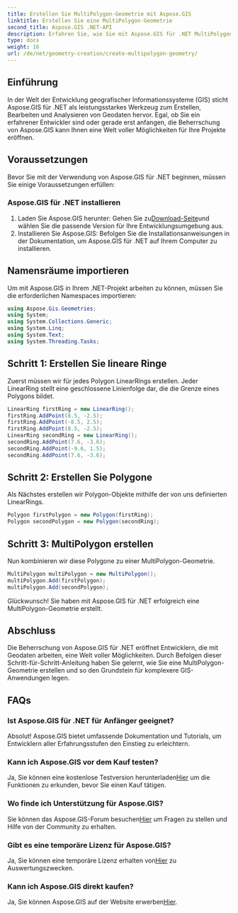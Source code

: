 ```yaml
---
title: Erstellen Sie MultiPolygon-Geometrie mit Aspose.GIS
linktitle: Erstellen Sie eine MultiPolygon-Geometrie
second_title: Aspose.GIS .NET-API
description: Erfahren Sie, wie Sie mit Aspose.GIS für .NET MultiPolygon-Geometrie erstellen. Schritt-für-Schritt-Anleitung für Anfänger. Kostenlose Testversion verfügbar.
type: docs
weight: 16
url: /de/net/geometry-creation/create-multipolygon-geometry/
---
```

## Einführung
In der Welt der Entwicklung geografischer Informationssysteme (GIS) sticht Aspose.GIS für .NET als leistungsstarkes Werkzeug zum Erstellen, Bearbeiten und Analysieren von Geodaten hervor. Egal, ob Sie ein erfahrener Entwickler sind oder gerade erst anfangen, die Beherrschung von Aspose.GIS kann Ihnen eine Welt voller Möglichkeiten für Ihre Projekte eröffnen.
## Voraussetzungen
Bevor Sie mit der Verwendung von Aspose.GIS für .NET beginnen, müssen Sie einige Voraussetzungen erfüllen:
### Aspose.GIS für .NET installieren
1.  Laden Sie Aspose.GIS herunter: Gehen Sie zu[Download-Seite](https://releases.aspose.com/gis/net/)und wählen Sie die passende Version für Ihre Entwicklungsumgebung aus.
2. Installieren Sie Aspose.GIS: Befolgen Sie die Installationsanweisungen in der Dokumentation, um Aspose.GIS für .NET auf Ihrem Computer zu installieren.

## Namensräume importieren
Um mit Aspose.GIS in Ihrem .NET-Projekt arbeiten zu können, müssen Sie die erforderlichen Namespaces importieren:
```csharp
using Aspose.Gis.Geometries;
using System;
using System.Collections.Generic;
using System.Linq;
using System.Text;
using System.Threading.Tasks;
```

## Schritt 1: Erstellen Sie lineare Ringe
Zuerst müssen wir für jedes Polygon LinearRings erstellen. Jeder LinearRing stellt eine geschlossene Linienfolge dar, die die Grenze eines Polygons bildet.
```csharp
LinearRing firstRing = new LinearRing();
firstRing.AddPoint(8.5, -2.5);
firstRing.AddPoint(-8.5, 2.5);
firstRing.AddPoint(8.5, -2.5);
LinearRing secondRing = new LinearRing();
secondRing.AddPoint(7.6, -3.6);
secondRing.AddPoint(-9.6, 1.5);
secondRing.AddPoint(7.6, -3.6);
```
## Schritt 2: Erstellen Sie Polygone
Als Nächstes erstellen wir Polygon-Objekte mithilfe der von uns definierten LinearRings.
```csharp
Polygon firstPolygon = new Polygon(firstRing);
Polygon secondPolygon = new Polygon(secondRing);
```
## Schritt 3: MultiPolygon erstellen
Nun kombinieren wir diese Polygone zu einer MultiPolygon-Geometrie.
```csharp
MultiPolygon multiPolygon = new MultiPolygon();
multiPolygon.Add(firstPolygon);
multiPolygon.Add(secondPolygon);
```
Glückwunsch! Sie haben mit Aspose.GIS für .NET erfolgreich eine MultiPolygon-Geometrie erstellt.

## Abschluss
Die Beherrschung von Aspose.GIS für .NET eröffnet Entwicklern, die mit Geodaten arbeiten, eine Welt voller Möglichkeiten. Durch Befolgen dieser Schritt-für-Schritt-Anleitung haben Sie gelernt, wie Sie eine MultiPolygon-Geometrie erstellen und so den Grundstein für komplexere GIS-Anwendungen legen.
## FAQs
### Ist Aspose.GIS für .NET für Anfänger geeignet?
Absolut! Aspose.GIS bietet umfassende Dokumentation und Tutorials, um Entwicklern aller Erfahrungsstufen den Einstieg zu erleichtern.
### Kann ich Aspose.GIS vor dem Kauf testen?
 Ja, Sie können eine kostenlose Testversion herunterladen[Hier](https://releases.aspose.com/) um die Funktionen zu erkunden, bevor Sie einen Kauf tätigen.
### Wo finde ich Unterstützung für Aspose.GIS?
 Sie können das Aspose.GIS-Forum besuchen[Hier](https://forum.aspose.com/c/gis/33) um Fragen zu stellen und Hilfe von der Community zu erhalten.
### Gibt es eine temporäre Lizenz für Aspose.GIS?
 Ja, Sie können eine temporäre Lizenz erhalten von[Hier](https://purchase.aspose.com/temporary-license/) zu Auswertungszwecken.
### Kann ich Aspose.GIS direkt kaufen?
 Ja, Sie können Aspose.GIS auf der Website erwerben[Hier](https://purchase.aspose.com/buy).